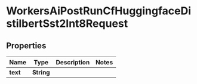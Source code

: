 

# WorkersAiPostRunCfHuggingfaceDistilbertSst2Int8Request


## Properties

| Name | Type | Description | Notes |
|------------ | ------------- | ------------- | -------------|
|**text** | **String** |  |  |



